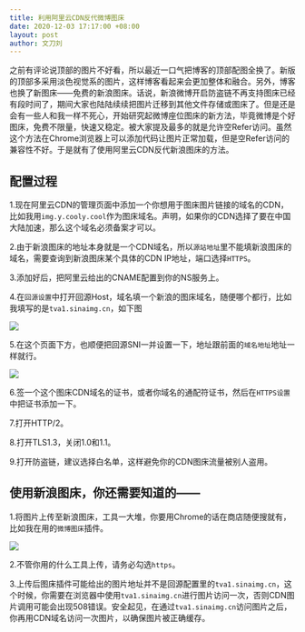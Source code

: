 ```yaml
---
title: 利用阿里云CDN反代微博图床
date: 2020-12-03 17:17:00 +08:00
layout: post
author: 文刀刘
---
```


之前有评论说顶部的图片不好看，所以最近一口气把博客的顶部配图全换了。新版的顶部多采用淡色视觉系的图片，这样博客看起来会更加整体和融合。另外，博客也换了新图床——免费的新浪图床。话说，新浪微博开启防盗链不再支持图床已经有段时间了，期间大家也陆陆续续把图片迁移到其他文件存储或图床了。但是还是会有一些人和我一样不死心，开始研究起微博座位图床的新方法，毕竟微博是个好图床，免费不限量，快速又稳定。被大家提及最多的就是允许空Refer访问。虽然这个方法在Chrome浏览器上可以添加代码让图片正常加载，但是空Refer访问的兼容性不好。于是就有了使用阿里云CDN反代新浪图床的方法。

## 配置过程

1.现在阿里云CDN的管理页面中添加一个你想用于图床图片链接的域名的CDN，比如我用`img.y.cooly.cool`作为图床域名。声明，如果你的CDN选择了要在中国大陆加速，那么这个域名必须备案才可以。

2.由于新浪图床的地址本身就是一个CDN域名，所以`源站地址`里不能填新浪图床的域名，需要查询到新浪图床某个具体的CDN IP地址，端口选择`HTTPS`。

3.添加好后，把阿里云给出的CNAME配置到你的NS服务上。

4.在`回源设置`中打开回源Host，域名填一个新浪的图床域名，随便哪个都行，比如我填写的是`tva1.sinaimg.cn`，如下图

![](https://db3.obs.cn-east-4.myhuaweicloud.com/album/20201203-1.jpg)

5.在这个页面下方，也顺便把回源SNI一并设置一下，地址跟前面的`域名地址`地址一样就行。

![](https://db3.obs.cn-east-4.myhuaweicloud.com/album/20201203-2.jpg)

6.签一个这个图床CDN域名的证书，或者你域名的通配符证书，然后在`HTTPS设置`中把证书添加一下。

7.打开HTTP/2。

8.打开TLS1.3，关闭1.0和1.1。

9.打开防盗链，建议选择白名单，这样避免你的CDN图床流量被别人盗用。

## 使用新浪图床，你还需要知道的——

1.将图片上传至新浪图床，工具一大堆，你要用Chrome的话在商店随便搜就有，比如我在用的`微博图床`插件。

![](https://db3.obs.cn-east-4.myhuaweicloud.com/album/20201203-3.jpg)

2.不管你用的什么工具上传，请务必勾选`https`。

3.上传后图床插件可能给出的图片地址并不是回源配置里的`tva1.sinaimg.cn`，这个时候，你需要在浏览器中使用`tva1.sinaimg.cn`进行图片访问一次，否则CDN图片调用可能会出现508错误。安全起见，在通过`tva1.sinaimg.cn`访问图片之后，你再用CDN域名访问一次图片，以确保图片被正确缓存。